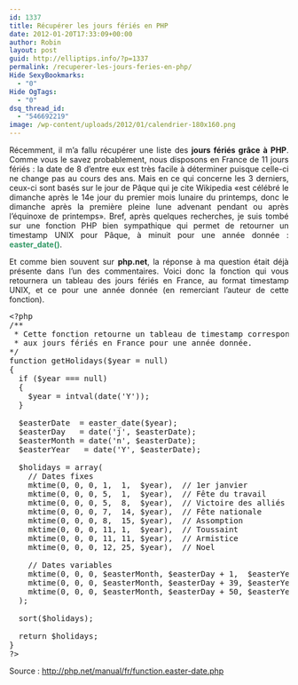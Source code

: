 ```yaml
---
id: 1337
title: Récupérer les jours fériés en PHP
date: 2012-01-20T17:33:09+00:00
author: Robin
layout: post
guid: http://elliptips.info/?p=1337
permalink: /recuperer-les-jours-feries-en-php/
Hide SexyBookmarks:
  - "0"
Hide OgTags:
  - "0"
dsq_thread_id:
  - "546692219"
image: /wp-content/uploads/2012/01/calendrier-180x160.png
---
```

<p style="text-align: justify;">
  Récemment, il m’a fallu récupérer une liste des <strong>jours fériés grâce à PHP</strong>. Comme vous le savez probablement, nous disposons en France de 11 jours fériés : la date de 8 d’entre eux est très facile à déterminer puisque celle-ci ne change pas au cours des ans. Mais en ce qui concerne les 3 derniers, ceux-ci sont basés sur le jour de Pâque qui je cite Wikipedia «est célébré le dimanche après le 14e jour du premier mois lunaire du printemps, donc le dimanche après la première pleine lune advenant pendant ou après l&#8217;équinoxe de printemps». Bref, après quelques recherches, je suis tombé sur une fonction PHP bien sympathique qui permet de retourner un timestamp UNIX pour Pâque, à minuit pour une année donnée : <span style="color: #339966;"><strong>easter_date()</strong></span>.
</p>

<p style="text-align: justify;">
  Et comme bien souvent sur <strong>php.net</strong>, la réponse à ma question était déjà présente dans l’un des commentaires. Voici donc la fonction qui vous retournera un tableau des jours fériés en France, au format timestamp UNIX, et ce pour une année donnée (en remerciant l’auteur de cette fonction).
</p>

<pre class="brush:php ">&lt;?php
/**
 * Cette fonction retourne un tableau de timestamp correspondant
 * aux jours fériés en France pour une année donnée.
*/
function getHolidays($year = null)
{
  if ($year === null)
  {
    $year = intval(date('Y'));
  }

  $easterDate  = easter_date($year);
  $easterDay   = date('j', $easterDate);
  $easterMonth = date('n', $easterDate);
  $easterYear   = date('Y', $easterDate);

  $holidays = array(
    // Dates fixes
    mktime(0, 0, 0, 1,  1,  $year),  // 1er janvier
    mktime(0, 0, 0, 5,  1,  $year),  // Fête du travail
    mktime(0, 0, 0, 5,  8,  $year),  // Victoire des alliés
    mktime(0, 0, 0, 7,  14, $year),  // Fête nationale
    mktime(0, 0, 0, 8,  15, $year),  // Assomption
    mktime(0, 0, 0, 11, 1,  $year),  // Toussaint
    mktime(0, 0, 0, 11, 11, $year),  // Armistice
    mktime(0, 0, 0, 12, 25, $year),  // Noel

    // Dates variables
    mktime(0, 0, 0, $easterMonth, $easterDay + 1,  $easterYear),
    mktime(0, 0, 0, $easterMonth, $easterDay + 39, $easterYear),
    mktime(0, 0, 0, $easterMonth, $easterDay + 50, $easterYear),
  );

  sort($holidays);

  return $holidays;
}
?&gt;</pre>

<p class="brush:php">
  Source : <a title="Fonction easter_date() sur php.net" href="http://php.net/manual/fr/function.easter-date.php">http://php.net/manual/fr/function.easter-date.php</a>
</p>